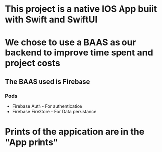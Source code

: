 # This project is a native IOS App buiit with Swift and SwiftUI

# We chose to use a BAAS as our backend to improve time spent and project costs

## The BAAS used is Firebase

### Pods
- Firebase Auth - For authentication
- Firebase FireStore - For Data persistance


# Prints of the appication are in the "App prints"

